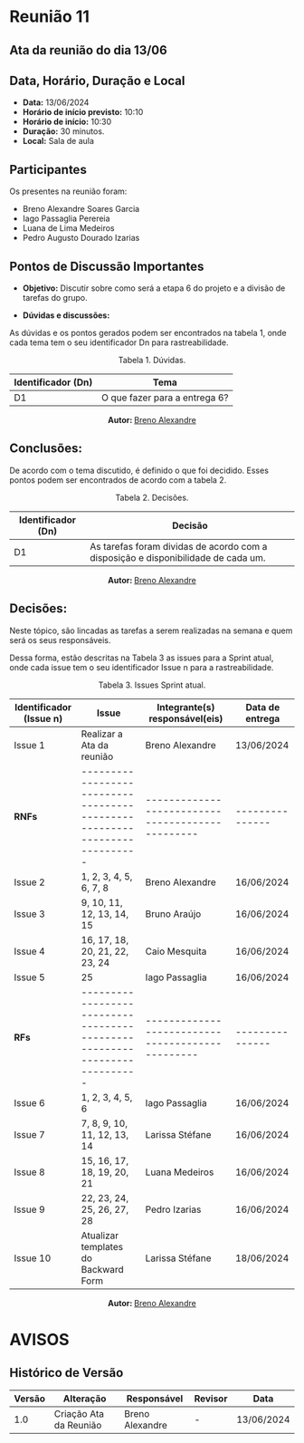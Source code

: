 # Reunião 11

## Ata da reunião do dia 13/06

## Data, Horário, Duração e Local

- <b>Data:</b> 13/06/2024
- <b>Horário de início previsto:</b> 10:10
- <b>Horário de início:</b> 10:30
- <b>Duração:</b> 30 minutos.
- <b>Local:</b> Sala de aula

## Participantes

Os presentes na reunião foram:

- Breno Alexandre Soares Garcia
- Iago Passaglia Perereia
- Luana de Lima Medeiros
- Pedro Augusto Dourado Izarias

## Pontos de Discussão Importantes

- **Objetivo:** Discutir sobre como será a etapa 6 do projeto e a divisão de tarefas do grupo.

- **Dúvidas e discussões:**

As dúvidas e os pontos gerados podem ser encontrados na tabela 1, onde cada tema tem o seu identificador Dn para rastreabilidade.

<center>

Tabela 1. Dúvidas.

| Identificador (Dn) | Tema                                                                                                              |
| ------------------ | ----------------------------------------------------------------------------------------------------------------- |
| D1                 |  O que fazer para a entrega 6?                                                                                    |

  
<b> Autor: </b> <a href="https://github.com/brenoalexandre0"> Breno Alexandre </a>

</center>

## Conclusões: 

De acordo com o tema discutido, é definido o que foi decidido. Esses pontos podem ser encontrados de acordo com a tabela 2.

<center>

Tabela 2. Decisões.

| Identificador (Dn) | Decisão                                                                           |
| ------------------ | --------------------------------------------------------------------------------- |
| D1                 | As tarefas foram dividas de acordo com a disposição e disponibilidade de cada um. |
  
<b> Autor: </b> <a href="https://github.com/brenoalexandre0"> Breno Alexandre </a>

</center>

## Decisões:

Neste tópico, são lincadas as tarefas a serem realizadas na semana e quem será os seus responsáveis.

Dessa forma, estão descritas na Tabela 3 as issues para a Sprint atual, onde cada issue tem o seu identificador Issue n para a rastreabilidade.

<center>

Tabela 3. Issues Sprint atual.

| Identificador (Issue n) | Issue                                                                     | Integrante(s) responsável(eis)                   | Data de entrega |
| ----------------------- | ------------------------------------------------------------------------- | ------------------------------------------------ | --------------- |
| Issue 1                 | Realizar a Ata da reunião                                                 | Breno Alexandre                                  | 13/06/2024      |
| <b>RNFs</b>             | ------------------------------------------------------------------------- | ------------------------------------------------ | --------------- |
| Issue 2                 | 1, 2, 3, 4, 5, 6, 7, 8                                                    | Breno Alexandre                                  | 16/06/2024      |
| Issue 3                 | 9, 10, 11, 12, 13, 14, 15                                                 | Bruno Araújo                                     | 16/06/2024      |
| Issue 4                 | 16, 17, 18, 20, 21, 22, 23, 24                                            | Caio Mesquita                                    | 16/06/2024      |
| Issue 5                 | 25                                                                        | Iago Passaglia                                   | 16/06/2024      |
| <b>RFs</b>              | ------------------------------------------------------------------------- | ------------------------------------------------ | --------------- |
| Issue 6                 | 1, 2, 3, 4, 5, 6                                                          | Iago Passaglia                                   | 16/06/2024      |
| Issue 7                 | 7, 8, 9, 10, 11, 12, 13, 14                                               | Larissa Stéfane                                  | 16/06/2024      |
| Issue 8                 | 15, 16, 17, 18, 19, 20, 21                                                | Luana Medeiros                                   | 16/06/2024      |
| Issue 9                 | 22, 23, 24, 25, 26, 27, 28                                                | Pedro Izarias                                    | 16/06/2024      |
| Issue 10                | Atualizar templates do Backward Form                                      | Larissa Stéfane                                  | 18/06/2024      |


<b> Autor: </b> <a href="https://github.com/brenoalexandre0"> Breno Alexandre </a>

</center>

# AVISOS


## Histórico de Versão

| Versão | Alteração                           | Responsável     | Revisor         | Data       |
| ------ | ----------------------------------- | --------------- | --------------- | ---------- |
| 1.0    | Criação Ata da Reunião              | Breno Alexandre | -               | 13/06/2024 |
